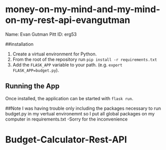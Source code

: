 # money-on-my-mind-and-my-mind-on-my-rest-api-evangutman

Name: Evan Gutman
Pitt ID: erg53

##installation

1. Create a virtual environment for Python.
2. From the root of the repository run `pip install -r requirements.txt`
3. Add the `FLASK_APP` variable to your path. (e.g. `export FLASK_APP=budget.py`).

## Running the App

Once installed, the application can be started with `flask run`.

##Note
I was having trouble only including the packages necessary to run budget.py in my vertual environemnt so I put all global packages on my computer in requirements.txt
  -Sorry for the inconvenience 
# Budget-Calculator-Rest-API
